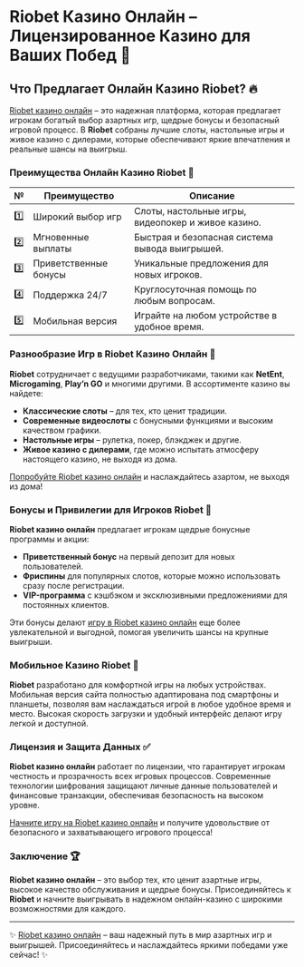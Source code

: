# Riobet Казино Онлайн – Лицензированное Казино для Ваших Побед 🎰

## Что Предлагает Онлайн Казино Riobet? 🔥

[Riobet казино онлайн](https://brandplay.link/7xBLTPyj) – это надежная платформа, которая предлагает игрокам богатый выбор азартных игр, щедрые бонусы и безопасный игровой процесс. В **Riobet** собраны лучшие слоты, настольные игры и живое казино с дилерами, которые обеспечивают яркие впечатления и реальные шансы на выигрыш.

### Преимущества Онлайн Казино Riobet 🎯

| № | Преимущество | Описание |
|---|--------------|----------|
| 1️⃣ | Широкий выбор игр | Слоты, настольные игры, видеопокер и живое казино. |
| 2️⃣ | Мгновенные выплаты | Быстрая и безопасная система вывода выигрышей. |
| 3️⃣ | Приветственные бонусы | Уникальные предложения для новых игроков. |
| 4️⃣ | Поддержка 24/7 | Круглосуточная помощь по любым вопросам. |
| 5️⃣ | Мобильная версия | Играйте на любом устройстве в удобное время. |

### Разнообразие Игр в Riobet Казино Онлайн 🎲

**Riobet** сотрудничает с ведущими разработчиками, такими как **NetEnt**, **Microgaming**, **Play’n GO** и многими другими. В ассортименте казино вы найдете:

- **Классические слоты** – для тех, кто ценит традиции.
- **Современные видеослоты** с бонусными функциями и высоким качеством графики.
- **Настольные игры** – рулетка, покер, блэкджек и другие.
- **Живое казино с дилерами**, где можно испытать атмосферу настоящего казино, не выходя из дома.

[Попробуйте Riobet казино онлайн](https://brandplay.link/7xBLTPyj) и наслаждайтесь азартом, не выходя из дома!

### Бонусы и Привилегии для Игроков Riobet 🎁

**Riobet казино онлайн** предлагает игрокам щедрые бонусные программы и акции:

- **Приветственный бонус** на первый депозит для новых пользователей.
- **Фриспины** для популярных слотов, которые можно использовать сразу после регистрации.
- **VIP-программа** с кэшбэком и эксклюзивными предложениями для постоянных клиентов.

Эти бонусы делают [игру в Riobet казино онлайн](https://brandplay.link/7xBLTPyj) еще более увлекательной и выгодной, помогая увеличить шансы на крупные выигрыши.

### Мобильное Казино Riobet 📱

**Riobet** разработано для комфортной игры на любых устройствах. Мобильная версия сайта полностью адаптирована под смартфоны и планшеты, позволяя вам наслаждаться игрой в любое удобное время и место. Высокая скорость загрузки и удобный интерфейс делают игру легкой и доступной.

### Лицензия и Защита Данных ✅

**Riobet казино онлайн** работает по лицензии, что гарантирует игрокам честность и прозрачность всех игровых процессов. Современные технологии шифрования защищают личные данные пользователей и финансовые транзакции, обеспечивая безопасность на высоком уровне.

[Начните игру на Riobet казино онлайн](https://brandplay.link/7xBLTPyj) и получите удовольствие от безопасного и захватывающего игрового процесса!

### Заключение 🏆

**Riobet казино онлайн** – это выбор тех, кто ценит азартные игры, высокое качество обслуживания и щедрые бонусы. Присоединяйтесь к **Riobet** и начните выигрывать в надежном онлайн-казино с широкими возможностями для каждого.

---

✨ [Riobet казино онлайн](https://brandplay.link/7xBLTPyj) – ваш надежный путь в мир азартных игр и выигрышей. Присоединяйтесь и наслаждайтесь яркими победами уже сейчас! ✨
